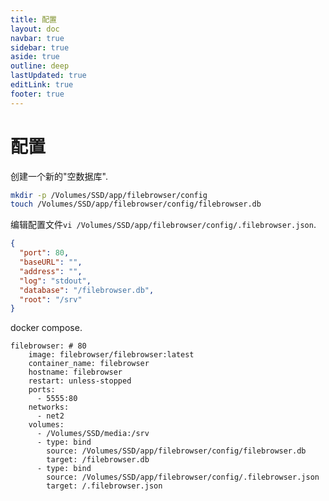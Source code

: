 ```yaml
---
title: 配置
layout: doc
navbar: true
sidebar: true
aside: true
outline: deep
lastUpdated: true
editLink: true
footer: true
---
```


# 配置

创建一个新的"空数据库".

```bash
mkdir -p /Volumes/SSD/app/filebrowser/config
touch /Volumes/SSD/app/filebrowser/config/filebrowser.db
```

编辑配置文件`vi /Volumes/SSD/app/filebrowser/config/.filebrowser.json`.

```json
{
  "port": 80,
  "baseURL": "",
  "address": "",
  "log": "stdout",
  "database": "/filebrowser.db",
  "root": "/srv"
}
```

docker compose.

```
filebrowser: # 80
    image: filebrowser/filebrowser:latest
    container_name: filebrowser
    hostname: filebrowser
    restart: unless-stopped
    ports:
      - 5555:80
    networks:
      - net2
    volumes:
      - /Volumes/SSD/media:/srv
      - type: bind
        source: /Volumes/SSD/app/filebrowser/config/filebrowser.db
        target: /filebrowser.db
      - type: bind
        source: /Volumes/SSD/app/filebrowser/config/.filebrowser.json
        target: /.filebrowser.json
```